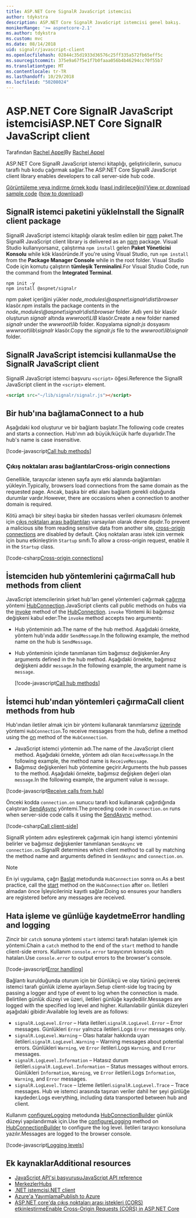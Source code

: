 ```yaml
---
title: ASP.NET Core SignalR JavaScript istemcisi
author: tdykstra
description: ASP.NET Core SignalR JavaScript istemcisi genel bakış.
monikerRange: '>= aspnetcore-2.1'
ms.author: tdykstra
ms.custom: mvc
ms.date: 08/14/2018
uid: signalr/javascript-client
ms.openlocfilehash: 02844c35d1933d36576c25ff335a572fb65eff5c
ms.sourcegitcommit: 375e9a67f5e1f7b0faaa056b4b46294cc70f55b7
ms.translationtype: MT
ms.contentlocale: tr-TR
ms.lasthandoff: 10/29/2018
ms.locfileid: "50208024"
---
```

# <a name="aspnet-core-signalr-javascript-client"></a><span data-ttu-id="4d0bb-103">ASP.NET Core SignalR JavaScript istemcisi</span><span class="sxs-lookup"><span data-stu-id="4d0bb-103">ASP.NET Core SignalR JavaScript client</span></span>

<span data-ttu-id="4d0bb-104">Tarafından [Rachel Appel](http://twitter.com/rachelappel)</span><span class="sxs-lookup"><span data-stu-id="4d0bb-104">By [Rachel Appel](http://twitter.com/rachelappel)</span></span>

<span data-ttu-id="4d0bb-105">ASP.NET Core SignalR JavaScript istemci kitaplığı, geliştiricilerin, sunucu taraflı hub kodu çağırmak sağlar.</span><span class="sxs-lookup"><span data-stu-id="4d0bb-105">The ASP.NET Core SignalR JavaScript client library enables developers to call server-side hub code.</span></span>

<span data-ttu-id="4d0bb-106">[Görüntüleme veya indirme örnek kodu](https://github.com/aspnet/Docs/tree/live/aspnetcore/signalr/javascript-client/sample) ([nasıl indirileceğini](xref:index#how-to-download-a-sample))</span><span class="sxs-lookup"><span data-stu-id="4d0bb-106">[View or download sample code](https://github.com/aspnet/Docs/tree/live/aspnetcore/signalr/javascript-client/sample) ([how to download](xref:index#how-to-download-a-sample))</span></span>

## <a name="install-the-signalr-client-package"></a><span data-ttu-id="4d0bb-107">SignalR istemci paketini yükle</span><span class="sxs-lookup"><span data-stu-id="4d0bb-107">Install the SignalR client package</span></span>

<span data-ttu-id="4d0bb-108">SignalR JavaScript istemci kitaplığı olarak teslim edilen bir [npm](https://www.npmjs.com/) paket.</span><span class="sxs-lookup"><span data-stu-id="4d0bb-108">The SignalR JavaScript client library is delivered as an [npm](https://www.npmjs.com/) package.</span></span> <span data-ttu-id="4d0bb-109">Visual Studio kullanıyorsanız, çalıştırma `npm install` gelen **Paket Yöneticisi Konsolu** while kök klasöründe.</span><span class="sxs-lookup"><span data-stu-id="4d0bb-109">If you're using Visual Studio, run `npm install` from the **Package Manager Console** while in the root folder.</span></span> <span data-ttu-id="4d0bb-110">Visual Studio Code için komutu çalıştırın **tümleşik Terminalini**.</span><span class="sxs-lookup"><span data-stu-id="4d0bb-110">For Visual Studio Code, run the command from the **Integrated Terminal**.</span></span>

  ```console
  npm init -y
  npm install @aspnet/signalr
  ```

<span data-ttu-id="4d0bb-111">npm paket içeriğini yükler *node_modules\\@aspnet\signalr\dist\browser* klasör.</span><span class="sxs-lookup"><span data-stu-id="4d0bb-111">npm installs the package contents in the *node_modules\\@aspnet\signalr\dist\browser* folder.</span></span> <span data-ttu-id="4d0bb-112">Adlı yeni bir klasör oluşturun *signalr* altında *wwwroot\\LIB* klasör.</span><span class="sxs-lookup"><span data-stu-id="4d0bb-112">Create a new folder named *signalr* under the *wwwroot\\lib* folder.</span></span> <span data-ttu-id="4d0bb-113">Kopyalama *signalr.js* dosyasını *wwwroot\lib\signalr* klasör.</span><span class="sxs-lookup"><span data-stu-id="4d0bb-113">Copy the *signalr.js* file to the *wwwroot\lib\signalr* folder.</span></span>

## <a name="use-the-signalr-javascript-client"></a><span data-ttu-id="4d0bb-114">SignalR JavaScript istemcisi kullanma</span><span class="sxs-lookup"><span data-stu-id="4d0bb-114">Use the SignalR JavaScript client</span></span>

<span data-ttu-id="4d0bb-115">SignalR JavaScript istemci başvuru `<script>` öğesi.</span><span class="sxs-lookup"><span data-stu-id="4d0bb-115">Reference the SignalR JavaScript client in the `<script>` element.</span></span>

```html
<script src="~/lib/signalr/signalr.js"></script>
```

## <a name="connect-to-a-hub"></a><span data-ttu-id="4d0bb-116">Bir hub'ına bağlama</span><span class="sxs-lookup"><span data-stu-id="4d0bb-116">Connect to a hub</span></span>

<span data-ttu-id="4d0bb-117">Aşağıdaki kod oluşturur ve bir bağlantı başlatır.</span><span class="sxs-lookup"><span data-stu-id="4d0bb-117">The following code creates and starts a connection.</span></span> <span data-ttu-id="4d0bb-118">Hub'ının adı büyük/küçük harfe duyarlıdır.</span><span class="sxs-lookup"><span data-stu-id="4d0bb-118">The hub's name is case insensitive.</span></span>

[!code-javascript[Call hub methods](javascript-client/sample/wwwroot/js/chat.js?range=9-12,28)]

### <a name="cross-origin-connections"></a><span data-ttu-id="4d0bb-119">Çıkış noktaları arası bağlantılar</span><span class="sxs-lookup"><span data-stu-id="4d0bb-119">Cross-origin connections</span></span>

<span data-ttu-id="4d0bb-120">Genellikle, tarayıcılar istenen sayfa aynı etki alanında bağlantıları yükleyin.</span><span class="sxs-lookup"><span data-stu-id="4d0bb-120">Typically, browsers load connections from the same domain as the requested page.</span></span> <span data-ttu-id="4d0bb-121">Ancak, başka bir etki alanı bağlantı gerekli olduğunda durumlar vardır.</span><span class="sxs-lookup"><span data-stu-id="4d0bb-121">However, there are occasions when a connection to another domain is required.</span></span>

<span data-ttu-id="4d0bb-122">Kötü amaçlı bir siteyi başka bir siteden hassas verileri okumasını önlemek için [çıkış noktaları arası bağlantıları](xref:security/cors) varsayılan olarak devre dışıdır.</span><span class="sxs-lookup"><span data-stu-id="4d0bb-122">To prevent a malicious site from reading sensitive data from another site, [cross-origin connections](xref:security/cors) are disabled by default.</span></span> <span data-ttu-id="4d0bb-123">Çıkış noktaları arası istek izin vermek için bunu etkinleştirin `Startup` sınıfı.</span><span class="sxs-lookup"><span data-stu-id="4d0bb-123">To allow a cross-origin request, enable it in the `Startup` class.</span></span>

[!code-csharp[Cross-origin connections](javascript-client/sample/Startup.cs?highlight=29-35,56)]

## <a name="call-hub-methods-from-client"></a><span data-ttu-id="4d0bb-124">İstemciden hub yöntemlerini çağırma</span><span class="sxs-lookup"><span data-stu-id="4d0bb-124">Call hub methods from client</span></span>

<span data-ttu-id="4d0bb-125">JavaScript istemcilerinin şirket hub'ları genel yöntemleri çağırmak [çağırma](/javascript/api/%40aspnet/signalr/hubconnection#invoke) yöntemi [HubConnection](/javascript/api/%40aspnet/signalr/hubconnection).</span><span class="sxs-lookup"><span data-stu-id="4d0bb-125">JavaScript clients call public methods on hubs via the [invoke](/javascript/api/%40aspnet/signalr/hubconnection#invoke) method of the [HubConnection](/javascript/api/%40aspnet/signalr/hubconnection).</span></span> <span data-ttu-id="4d0bb-126">`invoke` Yöntemi iki bağımsız değişkeni kabul eder:</span><span class="sxs-lookup"><span data-stu-id="4d0bb-126">The `invoke` method accepts two arguments:</span></span>

* <span data-ttu-id="4d0bb-127">Hub yönteminin adı.</span><span class="sxs-lookup"><span data-stu-id="4d0bb-127">The name of the hub method.</span></span> <span data-ttu-id="4d0bb-128">Aşağıdaki örnekte, yöntem hub'ında addır `SendMessage`.</span><span class="sxs-lookup"><span data-stu-id="4d0bb-128">In the following example, the method name on the hub is `SendMessage`.</span></span>
* <span data-ttu-id="4d0bb-129">Hub yönteminin içinde tanımlanan tüm bağımsız değişkenler.</span><span class="sxs-lookup"><span data-stu-id="4d0bb-129">Any arguments defined in the hub method.</span></span> <span data-ttu-id="4d0bb-130">Aşağıdaki örnekte, bağımsız değişkeni addır `message`.</span><span class="sxs-lookup"><span data-stu-id="4d0bb-130">In the following example, the argument name is `message`.</span></span>

  [!code-javascript[Call hub methods](javascript-client/sample/wwwroot/js/chat.js?range=24)]

## <a name="call-client-methods-from-hub"></a><span data-ttu-id="4d0bb-131">İstemci hub'ından yöntemleri çağırma</span><span class="sxs-lookup"><span data-stu-id="4d0bb-131">Call client methods from hub</span></span>

<span data-ttu-id="4d0bb-132">Hub'ından iletiler almak için bir yöntemi kullanarak tanımlarsınız [üzerinde](/javascript/api/%40aspnet/signalr/hubconnection#on) yöntemi `HubConnection`.</span><span class="sxs-lookup"><span data-stu-id="4d0bb-132">To receive messages from the hub, define a method using the [on](/javascript/api/%40aspnet/signalr/hubconnection#on) method of the `HubConnection`.</span></span>

* <span data-ttu-id="4d0bb-133">JavaScript istemci yöntemin adı.</span><span class="sxs-lookup"><span data-stu-id="4d0bb-133">The name of the JavaScript client method.</span></span> <span data-ttu-id="4d0bb-134">Aşağıdaki örnekte, yöntem adı olan `ReceiveMessage`.</span><span class="sxs-lookup"><span data-stu-id="4d0bb-134">In the following example, the method name is `ReceiveMessage`.</span></span>
* <span data-ttu-id="4d0bb-135">Bağımsız değişkenleri hub yöntemine geçirir.</span><span class="sxs-lookup"><span data-stu-id="4d0bb-135">Arguments the hub passes to the method.</span></span> <span data-ttu-id="4d0bb-136">Aşağıdaki örnekte, bağımsız değişken değeri olan `message`.</span><span class="sxs-lookup"><span data-stu-id="4d0bb-136">In the following example, the argument value is `message`.</span></span>

[!code-javascript[Receive calls from hub](javascript-client/sample/wwwroot/js/chat.js?range=14-19)]

<span data-ttu-id="4d0bb-137">Önceki kodda `connection.on` sunucu tarafı kod kullanarak çağırdığında çalıştıran [SendAsync](/dotnet/api/microsoft.aspnetcore.signalr.clientproxyextensions.sendasync) yöntemi.</span><span class="sxs-lookup"><span data-stu-id="4d0bb-137">The preceding code in `connection.on` runs when server-side code calls it using the [SendAsync](/dotnet/api/microsoft.aspnetcore.signalr.clientproxyextensions.sendasync) method.</span></span>

[!code-csharp[Call client-side](javascript-client/sample/hubs/chathub.cs?range=8-11)]

<span data-ttu-id="4d0bb-138">SignalR yöntem adını eşleştirerek çağırmak için hangi istemci yöntemini belirler ve bağımsız değişkenler tanımlanan `SendAsync` ve `connection.on`.</span><span class="sxs-lookup"><span data-stu-id="4d0bb-138">SignalR determines which client method to call by matching the method name and arguments defined in `SendAsync` and `connection.on`.</span></span>

> [!NOTE]
> <span data-ttu-id="4d0bb-139">En iyi uygulama, çağrı [Başlat](/javascript/api/%40aspnet/signalr/hubconnection#start) metodunda `HubConnection` sonra `on`.</span><span class="sxs-lookup"><span data-stu-id="4d0bb-139">As a best practice, call the [start](/javascript/api/%40aspnet/signalr/hubconnection#start) method on the `HubConnection` after `on`.</span></span> <span data-ttu-id="4d0bb-140">İletileri almadan önce İşleyicileriniz kayıtlı sağlar.</span><span class="sxs-lookup"><span data-stu-id="4d0bb-140">Doing so ensures your handlers are registered before any messages are received.</span></span>

## <a name="error-handling-and-logging"></a><span data-ttu-id="4d0bb-141">Hata işleme ve günlüğe kaydetme</span><span class="sxs-lookup"><span data-stu-id="4d0bb-141">Error handling and logging</span></span>

<span data-ttu-id="4d0bb-142">Zincir bir `catch` sonuna yöntemi `start` istemci tarafı hataları işlemek için yöntemi.</span><span class="sxs-lookup"><span data-stu-id="4d0bb-142">Chain a `catch` method to the end of the `start` method to handle client-side errors.</span></span> <span data-ttu-id="4d0bb-143">Kullanım `console.error` tarayıcının konsola çıktı hataları.</span><span class="sxs-lookup"><span data-stu-id="4d0bb-143">Use `console.error` to output errors to the browser's console.</span></span>

[!code-javascript[Error handling](javascript-client/sample/wwwroot/js/chat.js?range=28)]

<span data-ttu-id="4d0bb-144">Bağlantı kurulduğunda oturum için bir Günlükçü ve olay türünü geçirerek istemci tarafı günlük izleme ayarlayın.</span><span class="sxs-lookup"><span data-stu-id="4d0bb-144">Setup client-side log tracing by passing a logger and type of event to log when the connection is made.</span></span> <span data-ttu-id="4d0bb-145">Belirtilen günlük düzeyi ve üzeri, iletileri günlüğe kaydedilir.</span><span class="sxs-lookup"><span data-stu-id="4d0bb-145">Messages are logged with the specified log level and higher.</span></span> <span data-ttu-id="4d0bb-146">Kullanılabilir günlük düzeyleri aşağıdaki gibidir:</span><span class="sxs-lookup"><span data-stu-id="4d0bb-146">Available log levels are as follows:</span></span>

* <span data-ttu-id="4d0bb-147">`signalR.LogLevel.Error` &ndash; Hata iletileri.</span><span class="sxs-lookup"><span data-stu-id="4d0bb-147">`signalR.LogLevel.Error` &ndash; Error messages.</span></span> <span data-ttu-id="4d0bb-148">Günlükleri `Error` yalnızca iletileri.</span><span class="sxs-lookup"><span data-stu-id="4d0bb-148">Logs `Error` messages only.</span></span>
* <span data-ttu-id="4d0bb-149">`signalR.LogLevel.Warning` &ndash; Olası hatalar hakkında uyarı iletileri.</span><span class="sxs-lookup"><span data-stu-id="4d0bb-149">`signalR.LogLevel.Warning` &ndash; Warning messages about potential errors.</span></span> <span data-ttu-id="4d0bb-150">Günlükleri `Warning`, ve `Error` iletileri.</span><span class="sxs-lookup"><span data-stu-id="4d0bb-150">Logs `Warning`, and `Error` messages.</span></span>
* <span data-ttu-id="4d0bb-151">`signalR.LogLevel.Information` &ndash; Hatasız durum iletileri.</span><span class="sxs-lookup"><span data-stu-id="4d0bb-151">`signalR.LogLevel.Information` &ndash; Status messages without errors.</span></span> <span data-ttu-id="4d0bb-152">Günlükleri `Information`, `Warning`, ve `Error` iletileri.</span><span class="sxs-lookup"><span data-stu-id="4d0bb-152">Logs `Information`, `Warning`, and `Error` messages.</span></span>
* <span data-ttu-id="4d0bb-153">`signalR.LogLevel.Trace` &ndash; İzleme iletileri.</span><span class="sxs-lookup"><span data-stu-id="4d0bb-153">`signalR.LogLevel.Trace` &ndash; Trace messages.</span></span> <span data-ttu-id="4d0bb-154">Hub ve istemci arasında taşınan veriler dahil her şeyi günlüğe kaydeder.</span><span class="sxs-lookup"><span data-stu-id="4d0bb-154">Logs everything, including data transported between hub and client.</span></span>

<span data-ttu-id="4d0bb-155">Kullanım [configureLogging](/javascript/api/%40aspnet/signalr/hubconnectionbuilder#configurelogging) metodunda [HubConnectionBuilder](/javascript/api/%40aspnet/signalr/hubconnectionbuilder) günlük düzeyi yapılandırmak için.</span><span class="sxs-lookup"><span data-stu-id="4d0bb-155">Use the [configureLogging](/javascript/api/%40aspnet/signalr/hubconnectionbuilder#configurelogging) method on [HubConnectionBuilder](/javascript/api/%40aspnet/signalr/hubconnectionbuilder) to configure the log level.</span></span> <span data-ttu-id="4d0bb-156">İletileri tarayıcı konsoluna yazılır.</span><span class="sxs-lookup"><span data-stu-id="4d0bb-156">Messages are logged to the browser console.</span></span>

[!code-javascript[Logging levels](javascript-client/sample/wwwroot/js/chat.js?range=9-12)]

## <a name="additional-resources"></a><span data-ttu-id="4d0bb-157">Ek kaynaklar</span><span class="sxs-lookup"><span data-stu-id="4d0bb-157">Additional resources</span></span>

* [<span data-ttu-id="4d0bb-158">JavaScript API'si başvurusu</span><span class="sxs-lookup"><span data-stu-id="4d0bb-158">JavaScript API reference</span></span>](/javascript/api/?view=signalr-js-latest)
* [<span data-ttu-id="4d0bb-159">Merkezler</span><span class="sxs-lookup"><span data-stu-id="4d0bb-159">Hubs</span></span>](xref:signalr/hubs)
* [<span data-ttu-id="4d0bb-160">.NET istemcisi</span><span class="sxs-lookup"><span data-stu-id="4d0bb-160">.NET client</span></span>](xref:signalr/dotnet-client)
* [<span data-ttu-id="4d0bb-161">Azure'a Yayımlama</span><span class="sxs-lookup"><span data-stu-id="4d0bb-161">Publish to Azure</span></span>](xref:signalr/publish-to-azure-web-app)
* [<span data-ttu-id="4d0bb-162">ASP.NET core'da çıkış noktaları arası istekleri (CORS) etkinleştirme</span><span class="sxs-lookup"><span data-stu-id="4d0bb-162">Enable Cross-Origin Requests (CORS) in ASP.NET Core</span></span>](xref:security/cors)
